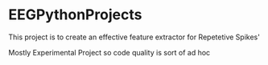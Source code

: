 # EEGPythonProjects

This project is to create an effective feature extractor for Repetetive Spikes'

Mostly Experimental Project so code quality is sort of ad hoc
